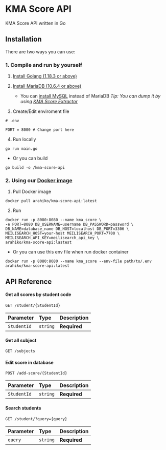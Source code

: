 
# KMA Score API

KMA Score API written in Go


## Installation
There are two ways you can use: 
### 1. Compile and run by yourself

1. [Install Golang (1.18.3 or above)](https://go.dev/doc/install)

2. [Install MariaDB (10.6.4 or above)](https://mariadb.org/download/)

    * You can [install MySQL](https://dev.mysql.com/downloads/mysql/) instead of MariaDB
    *Tip: You can dump it by using [KMA Score Extractor](https://github.com/Haven-Code/KMA-Score-Extractor)*


3. Create/Edit enviroment file

```env
# .env

PORT = 8000 # Change port here
```

4. Run locally

```shell
go run main.go
```

- Or you can build

```shell
go build -o /kma-score-api
```

### 2. Using our [Docker image](https://hub.docker.com/r/arahiko/kma-score-api)
1. Pull Docker image
```shell
docker pull arahiko/kma-score-api:latest
```
2. Run
```shell
docker run -p 8080:8080 --name kma_score \
-e PORT=8080 DB_USERNAME=username DB_PASSWORD=password \
DB_NAME=database_name DB_HOST=localhost DB_PORT=3306 \
MEILISEARCH_HOST=your-host MEILISEARCH_PORT=7700 \
MEILISEARCH_API_KEY=meilisearch_api_key \
arahiko/kma-score-api:lastest
```
* Or you can use this env file when run docker container
```shell
docker run -p 8080:8080 --name kma_score --env-file path/to/.env arahiko/kma-score-api:latest 
```

## API Reference

#### Get all scores by student code

```http
GET /student/{StudentId}
```

| Parameter | Type     | Description                |
| :-------- | :------- | :------------------------- |
| `StudentId` | `string` | **Required** |

#### Get all subject

```http
GET /subjects
```

#### Edit score in database

```http
POST /add-score/{StudentId}
```

| Parameter | Type     | Description                |
| :-------- | :------- | :------------------------- |
| `StudentId` | `string` | **Required** |

#### Search students

```http
GET /student/?query={query}
```

| Parameter | Type     | Description                |
|:----------| :------- | :------------------------- |
| `query`   | `string` | **Required** |

